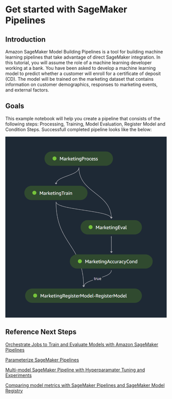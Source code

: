 # Get started with SageMaker Pipelines

## Introduction
Amazon SageMaker Model Building Pipelines is a tool for building machine learning pipelines that take advantage of direct SageMaker integration. In this tutorial, you will assume the role of a machine learning developer working at a bank. You have been asked to develop a machine learning model to predict whether a customer will enroll for a certificate of deposit (CD). The model will be trained on the marketing dataset that contains information on customer demographics, responses to marketing events, and external factors.

## Goals
This example notebook will help you create a pipeline that consists of the following steps: Processing, Training, Model Evaluation, Register Model and Condition Steps. Successfull completed pipeline looks like the below:

![Pipeline](img/pipeline.png)

## Reference Next Steps

[Orchestrate Jobs to Train and Evaluate Models with Amazon SageMaker Pipelines](https://sagemaker-examples.readthedocs.io/en/latest/sagemaker-pipelines/tabular/abalone_build_train_deploy/sagemaker-pipelines-preprocess-train-evaluate-batch-transform.html)

[Parameterize SageMaker Pipelines](https://sagemaker-examples.readthedocs.io/en/latest/sagemaker-pipeline-parameterization/parameterized-pipeline.html)

[Multi-model SageMaker Pipeline with Hyperparamater Tuning and Experiments](https://sagemaker-examples.readthedocs.io/en/latest/sagemaker-pipeline-multi-model/restate-project.html)

[Comparing model metrics with SageMaker Pipelines and SageMaker Model Registry](https://sagemaker-examples.readthedocs.io/en/latest/sagemaker-pipeline-compare-model-versions/notebook.html)
